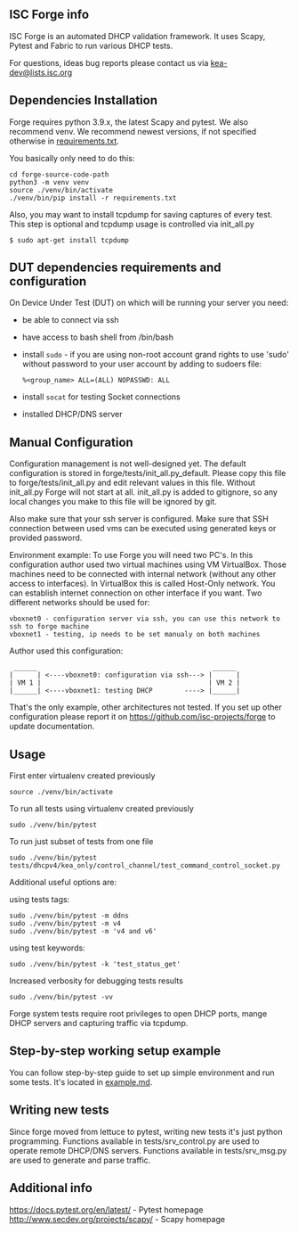   ISC Forge info
 ----------------

ISC Forge is an automated DHCP validation framework. It uses Scapy, Pytest and
Fabric to run various DHCP tests.

For questions, ideas bug reports please contact us via kea-dev@lists.isc.org

 Dependencies Installation
---------------------------
Forge requires python 3.9.x, the latest Scapy and pytest. We also recommend venv.
We recommend newest versions, if not specified otherwise in [requirements.txt](../requirements.txt).

You basically only need to do this:

```
cd forge-source-code-path
python3 -m venv venv
source ./venv/bin/activate
./venv/bin/pip install -r requirements.txt
```

Also, you may want to install tcpdump for saving captures of every test.
This step is optional and tcpdump usage is controlled via init_all.py

```
$ sudo apt-get install tcpdump
```



 DUT dependencies requirements and configuration
-------------------------------------------------
On Device Under Test (DUT) on which will be running your server you need:

* be able to connect via ssh
* have access to bash shell from /bin/bash
* install `sudo` - if you are using non-root account grand rights to use 'sudo'
  without password to your user account by adding to sudoers file:

    `%<group_name> ALL=(ALL) NOPASSWD: ALL`
* install `socat` for testing Socket connections
* installed DHCP/DNS server

 Manual Configuration
---------------
Configuration management is not well-designed yet. The default configuration
is stored in forge/tests/init_all.py_default. Please copy this file
to forge/tests/init_all.py and edit relevant values in this file.
Without init_all.py Forge will not start at all. init_all.py is added
to gitignore, so any local changes you make to this file will be ignored by git.

Also make sure that your ssh server is configured. Make sure that SSH connection between
used vms can be executed using generated keys or provided password.

Environment example:
To use Forge you will need two PC's. In this configuration author used two virtual
machines using VM VirtualBox. Those machines need to be connected with internal network
(without any other access to interfaces). In VirtualBox this is called Host-Only network.
You can establish internet connection on other interface if you want. Two different networks
should be used for:

	vboxnet0 - configuration server via ssh, you can use this network to ssh to forge machine
	vboxnet1 - testing, ip needs to be set manualy on both machines

Author used this configuration:
```
 ______                                            ______
|      | <----vboxnet0: configuration via ssh---> |      |
| VM 1 |                                          | VM 2 |
|______| <----vboxnet1: testing DHCP        ----> |______|
```

That's the only example, other architectures not tested. If you set up other configuration please
report it on https://github.com/isc-projects/forge to update documentation.

 Usage
-------
First enter virtualenv created previously

```
source ./venv/bin/activate
```
To run all tests using virtualenv created previously
```
sudo ./venv/bin/pytest
```

To run just subset of tests from one file
```
sudo ./venv/bin/pytest tests/dhcpv4/kea_only/control_channel/test_command_control_socket.py
```
Additional useful options are:

using tests tags:
```
sudo ./venv/bin/pytest -m ddns
sudo ./venv/bin/pytest -m v4
sudo ./venv/bin/pytest -m 'v4 and v6'
```

using test keywords:
```
sudo ./venv/bin/pytest -k 'test_status_get'
```
Increased verbosity for debugging tests results

```
sudo ./venv/bin/pytest -vv
```

Forge system tests require root privileges to open DHCP ports, mange DHCP servers and
capturing traffic via tcpdump.

 Step-by-step working setup example
-------------------
You can follow step-by-step guide to set up simple environment and run some tests.
It's located in [example.md](example.md).

 Writing new tests
-------------------
Since forge moved from lettuce to pytest, writing new tests it's just python programming.
Functions available in tests/srv_control.py are used to operate remote DHCP/DNS servers.
Functions available in tests/srv_msg.py are used to generate and parse traffic.

 Additional info
-----------------
https://docs.pytest.org/en/latest/ - Pytest homepage
http://www.secdev.org/projects/scapy/ - Scapy homepage
